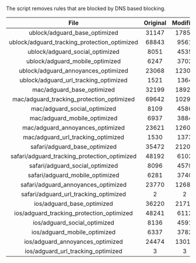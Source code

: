 The script removes rules that are blocked by DNS based blocking.


| File | Original | Modified |
|:----:|:-----:|:-----:|
| ublock/adguard_base_optimized | 31147 | 17859 |
| ublock/adguard_tracking_protection_optimized | 68843 | 9561 |
| ublock/adguard_social_optimized | 8051 | 4535 |
| ublock/adguard_mobile_optimized | 6247 | 3702 |
| ublock/adguard_annoyances_optimized | 23068 | 12304 |
| ublock/adguard_url_tracking_optimized | 1521 | 1364 |
| mac/adguard_base_optimized | 32199 | 18922 |
| mac/adguard_tracking_protection_optimized | 69642 | 10290 |
| mac/adguard_social_optimized | 8109 | 4586 |
| mac/adguard_mobile_optimized | 6937 | 3884 |
| mac/adguard_annoyances_optimized | 23621 | 12609 |
| mac/adguard_url_tracking_optimized | 1530 | 1373 |
| safari/adguard_base_optimized | 35472 | 21207 |
| safari/adguard_tracking_protection_optimized | 48192 | 6102 |
| safari/adguard_social_optimized | 8096 | 4570 |
| safari/adguard_mobile_optimized | 6281 | 3740 |
| safari/adguard_annoyances_optimized | 23770 | 12685 |
| safari/adguard_url_tracking_optimized | 2 | 2 |
| ios/adguard_base_optimized | 36220 | 21713 |
| ios/adguard_tracking_protection_optimized | 48241 | 6112 |
| ios/adguard_social_optimized | 8136 | 4591 |
| ios/adguard_mobile_optimized | 6337 | 3782 |
| ios/adguard_annoyances_optimized | 24474 | 13016 |
| ios/adguard_url_tracking_optimized | 3 | 3 |
